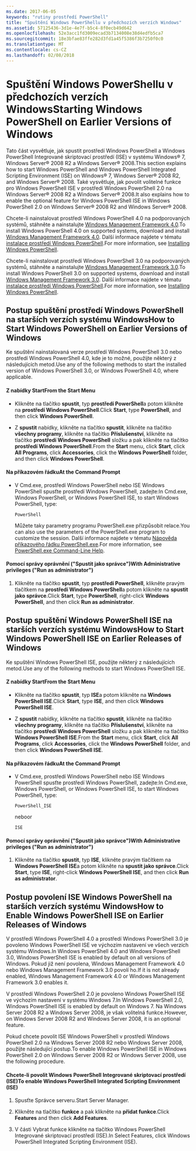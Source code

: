 ```yaml
---
ms.date: 2017-06-05
keywords: "rutiny prostředí PowerShell"
title: "Spuštění Windows PowerShellu v předchozích verzích Windows"
ms.assetid: 57125436-3d1e-4e7f-b5c4-8f0ecb49d642
ms.openlocfilehash: 52e3acc1fd3009ecad3b7134008e38d4edfb5ca7
ms.sourcegitcommit: 18e3bfae83ffe282d3fd1a45f5386f3b7250f0c0
ms.translationtype: MT
ms.contentlocale: cs-CZ
ms.lasthandoff: 02/08/2018
---
```

# <a name="starting-windows-powershell-on-earlier-versions-of-windows"></a><span data-ttu-id="883ca-103">Spuštění Windows PowerShellu v předchozích verzích Windows</span><span class="sxs-lookup"><span data-stu-id="883ca-103">Starting Windows PowerShell on Earlier Versions of Windows</span></span>
<span data-ttu-id="883ca-104">Tato část vysvětluje, jak spustit prostředí Windows PowerShell a Windows PowerShell Integrované skriptovací prostředí (ISE) v systému Windows® 7, Windows Server® 2008 R2 a Windows Server® 2008.</span><span class="sxs-lookup"><span data-stu-id="883ca-104">This section explains how to start Windows PowerShell and Windows PowerShell Integrated Scripting Environment (ISE) on Windows® 7, Windows Server® 2008 R2, and Windows Server® 2008.</span></span> <span data-ttu-id="883ca-105">Také vysvětluje, jak povolit volitelné funkce pro Windows PowerShell ISE v prostředí Windows PowerShell 2.0 na Windows Server® 2008 R2 a Windows Server® 2008.</span><span class="sxs-lookup"><span data-stu-id="883ca-105">It also explains how to enable the optional feature for Windows PowerShell ISE in Windows PowerShell 2.0 on Windows Server® 2008 R2 and Windows Server® 2008.</span></span>

<span data-ttu-id="883ca-106">Chcete-li nainstalovat prostředí Windows PowerShell 4.0 na podporovaných systémů, stáhněte a nainstalujte [Windows Management Framework 4.0](http://go.microsoft.com/fwlink/?LinkID=293881).</span><span class="sxs-lookup"><span data-stu-id="883ca-106">To install Windows PowerShell 4.0 on supported systems, download and install [Windows Management Framework 4.0](http://go.microsoft.com/fwlink/?LinkID=293881).</span></span> <span data-ttu-id="883ca-107">Další informace najdete v tématu [instalace prostředí Windows PowerShell](Installing-Windows-PowerShell.md).</span><span class="sxs-lookup"><span data-stu-id="883ca-107">For more information, see [Installing Windows PowerShell](Installing-Windows-PowerShell.md).</span></span>

<span data-ttu-id="883ca-108">Chcete-li nainstalovat prostředí Windows PowerShell 3.0 na podporovaných systémů, stáhněte a nainstalujte [Windows Management Framework 3.0](http://go.microsoft.com/fwlink/?LinkID=240290).</span><span class="sxs-lookup"><span data-stu-id="883ca-108">To install Windows PowerShell 3.0 on supported systems, download and install [Windows Management Framework 3.0](http://go.microsoft.com/fwlink/?LinkID=240290).</span></span> <span data-ttu-id="883ca-109">Další informace najdete v tématu [instalace prostředí Windows PowerShell](Installing-Windows-PowerShell.md).</span><span class="sxs-lookup"><span data-stu-id="883ca-109">For more information, see [Installing Windows PowerShell](Installing-Windows-PowerShell.md).</span></span>

## <a name="how-to-start-windows-powershell-on-earlier-versions-of-windows"></a><span data-ttu-id="883ca-110">Postup spuštění prostředí Windows PowerShell na starších verzích systému Windows</span><span class="sxs-lookup"><span data-stu-id="883ca-110">How to Start Windows PowerShell on Earlier Versions of Windows</span></span>
<span data-ttu-id="883ca-111">Ke spuštění nainstalovaná verze prostředí Windows PowerShell 3.0 nebo prostředí Windows PowerShell 4.0, kde je to možné, použijte některý z následujících metod.</span><span class="sxs-lookup"><span data-stu-id="883ca-111">Use any of the following methods to start the installed version of Windows PowerShell 3.0, or Windows PowerShell 4.0, where applicable.</span></span>

#### <a name="from-the-start-menu"></a><span data-ttu-id="883ca-112">Z nabídky Start</span><span class="sxs-lookup"><span data-stu-id="883ca-112">From the Start Menu</span></span>

- <span data-ttu-id="883ca-113">Klikněte na tlačítko **spustit**, typ **prostředí PowerShell**a potom klikněte na **prostředí Windows PowerShell**.</span><span class="sxs-lookup"><span data-stu-id="883ca-113">Click **Start**, type **PowerShell**, and then click **Windows PowerShell**.</span></span>

- <span data-ttu-id="883ca-114">Z **spustit** nabídky, klikněte na tlačítko **spustit**, klikněte na tlačítko **všechny programy**, klikněte na tlačítko **Příslušenství**, klikněte na tlačítko **prostředí Windows PowerShell**  složku a pak klikněte na tlačítko **prostředí Windows PowerShell**.</span><span class="sxs-lookup"><span data-stu-id="883ca-114">From the **Start** menu, click **Start**, click **All Programs**, click **Accessories**, click the **Windows PowerShell** folder, and then click **Windows PowerShell**.</span></span>

#### <a name="at-the-command-prompt"></a><span data-ttu-id="883ca-115">Na příkazovém řádku</span><span class="sxs-lookup"><span data-stu-id="883ca-115">At the Command Prompt</span></span>

- <span data-ttu-id="883ca-116">V Cmd.exe, prostředí Windows PowerShell nebo ISE Windows PowerShell spusťte prostředí Windows PowerShell, zadejte:</span><span class="sxs-lookup"><span data-stu-id="883ca-116">In Cmd.exe, Windows PowerShell, or Windows PowerShell ISE, to start Windows PowerShell, type:</span></span>

    ```
    PowerShell
    ```

    <span data-ttu-id="883ca-117">Můžete taky parametry programu PowerShell.exe přizpůsobit relace.</span><span class="sxs-lookup"><span data-stu-id="883ca-117">You can also use the parameters of the PowerShell.exe program to customize the session.</span></span> <span data-ttu-id="883ca-118">Další informace najdete v tématu [Nápověda příkazového řádku PowerShell.exe](../core-powershell/console/PowerShell.exe-Command-Line-Help.md).</span><span class="sxs-lookup"><span data-stu-id="883ca-118">For more information, see [PowerShell.exe Command-Line Help](../core-powershell/console/PowerShell.exe-Command-Line-Help.md).</span></span>

#### <a name="with-administrative-privileges-run-as-administrator"></a><span data-ttu-id="883ca-119">Pomocí správy oprávnění ("Spustit jako správce")</span><span class="sxs-lookup"><span data-stu-id="883ca-119">With Administrative privileges ("Run as administrator")</span></span>

1. <span data-ttu-id="883ca-120">Klikněte na tlačítko **spustit**, typ **prostředí PowerShell**, klikněte pravým tlačítkem na **prostředí Windows PowerShell**a potom klikněte na **spustit jako správce**.</span><span class="sxs-lookup"><span data-stu-id="883ca-120">Click **Start**, type **PowerShell**, right-click **Windows PowerShell**, and then click **Run as administrator**.</span></span>

## <a name="how-to-start-windows-powershell-ise-on-earlier-releases-of-windows"></a><span data-ttu-id="883ca-121">Postup spuštění Windows PowerShell ISE na starších verzích systému Windows</span><span class="sxs-lookup"><span data-stu-id="883ca-121">How to Start Windows PowerShell ISE on Earlier Releases of Windows</span></span>
<span data-ttu-id="883ca-122">Ke spuštění Windows PowerShell ISE, použijte některý z následujících metod.</span><span class="sxs-lookup"><span data-stu-id="883ca-122">Use any of the following methods to start Windows PowerShell ISE.</span></span>

#### <a name="from-the-start-menu"></a><span data-ttu-id="883ca-123">Z nabídky Start</span><span class="sxs-lookup"><span data-stu-id="883ca-123">From the Start Menu</span></span>

- <span data-ttu-id="883ca-124">Klikněte na tlačítko **spustit**, typ **ISE**a potom klikněte na **Windows PowerShell ISE**.</span><span class="sxs-lookup"><span data-stu-id="883ca-124">Click **Start**, type **ISE**, and then click **Windows PowerShell ISE**.</span></span>

- <span data-ttu-id="883ca-125">Z **spustit** nabídky, klikněte na tlačítko **spustit**, klikněte na tlačítko **všechny programy**, klikněte na tlačítko **Příslušenství**, klikněte na tlačítko **prostředí Windows PowerShell**  složku a pak klikněte na tlačítko **Windows PowerShell ISE**.</span><span class="sxs-lookup"><span data-stu-id="883ca-125">From the **Start** menu, click **Start**, click **All Programs**, click **Accessories**, click the **Windows PowerShell** folder, and then click **Windows PowerShell ISE**.</span></span>

#### <a name="at-the-command-prompt"></a><span data-ttu-id="883ca-126">Na příkazovém řádku</span><span class="sxs-lookup"><span data-stu-id="883ca-126">At the Command Prompt</span></span>

- <span data-ttu-id="883ca-127">V Cmd.exe, prostředí Windows PowerShell nebo ISE Windows PowerShell spusťte prostředí Windows PowerShell, zadejte:</span><span class="sxs-lookup"><span data-stu-id="883ca-127">In Cmd.exe, Windows PowerShell, or Windows PowerShell ISE, to start Windows PowerShell, type:</span></span>

    ```
    PowerShell_ISE
    ```

    <span data-ttu-id="883ca-128">nebo</span><span class="sxs-lookup"><span data-stu-id="883ca-128">or</span></span>

    ```
    ISE
    ```

#### <a name="with-administrative-privileges-run-as-administrator"></a><span data-ttu-id="883ca-129">Pomocí správy oprávnění ("Spustit jako správce")</span><span class="sxs-lookup"><span data-stu-id="883ca-129">With Administrative privileges ("Run as administrator")</span></span>

1. <span data-ttu-id="883ca-130">Klikněte na tlačítko **spustit**, typ **ISE**, klikněte pravým tlačítkem na **Windows PowerShell ISE**a potom klikněte na **spustit jako správce**.</span><span class="sxs-lookup"><span data-stu-id="883ca-130">Click **Start**, type **ISE**, right-click **Windows PowerShell ISE**, and then click **Run as administrator**.</span></span>

## <a name="how-to-enable-windows-powershell-ise-on-earlier-releases-of-windows"></a><span data-ttu-id="883ca-131">Postup povolení ISE Windows PowerShell na starších verzích systému Windows</span><span class="sxs-lookup"><span data-stu-id="883ca-131">How to Enable Windows PowerShell ISE on Earlier Releases of Windows</span></span>
<span data-ttu-id="883ca-132">V prostředí Windows PowerShell 4.0 a prostředí Windows PowerShell 3.0 je povoleno Windows PowerShell ISE ve výchozím nastavení ve všech verzích systému Windows.</span><span class="sxs-lookup"><span data-stu-id="883ca-132">In Windows PowerShell 4.0 and Windows PowerShell 3.0, Windows PowerShell ISE is enabled by default on all versions of Windows.</span></span> <span data-ttu-id="883ca-133">Pokud již není povolena, Windows Management Framework 4.0 nebo Windows Management Framework 3.0 povolí ho.</span><span class="sxs-lookup"><span data-stu-id="883ca-133">If it is not already enabled, Windows Management Framework 4.0 or Windows Management Framework 3.0 enables it.</span></span>

<span data-ttu-id="883ca-134">V prostředí Windows PowerShell 2.0 je povoleno Windows PowerShell ISE ve výchozím nastavení v systému Windows 7.</span><span class="sxs-lookup"><span data-stu-id="883ca-134">In Windows PowerShell 2.0, Windows PowerShell ISE is enabled by default on Windows 7.</span></span> <span data-ttu-id="883ca-135">Na Windows Server 2008 R2 a Windows Server 2008, je však volitelná funkce.</span><span class="sxs-lookup"><span data-stu-id="883ca-135">However, on Windows Server 2008 R2 and Windows Server 2008, it is an optional feature.</span></span>

<span data-ttu-id="883ca-136">Pokud chcete povolit ISE Windows PowerShell v prostředí Windows PowerShell 2.0 na Windows Server 2008 R2 nebo Windows Server 2008, použijte následující postup.</span><span class="sxs-lookup"><span data-stu-id="883ca-136">To enable Windows PowerShell ISE in Windows PowerShell 2.0 on Windows Server 2008 R2 or Windows Server 2008, use the following procedure.</span></span>

#### <a name="to-enable-windows-powershell-integrated-scripting-environment-ise"></a><span data-ttu-id="883ca-137">Chcete-li povolit Windows PowerShell Integrované skriptovací prostředí (ISE)</span><span class="sxs-lookup"><span data-stu-id="883ca-137">To enable Windows PowerShell Integrated Scripting Environment (ISE)</span></span>

1. <span data-ttu-id="883ca-138">Spusťte Správce serveru.</span><span class="sxs-lookup"><span data-stu-id="883ca-138">Start Server Manager.</span></span>

2. <span data-ttu-id="883ca-139">Klikněte na tlačítko **funkce** a pak klikněte na **přidat funkce**.</span><span class="sxs-lookup"><span data-stu-id="883ca-139">Click **Features** and then click **Add Features**.</span></span>

3. <span data-ttu-id="883ca-140">V části Vybrat funkce klikněte na tlačítko Windows PowerShell Integrované skriptovací prostředí (ISE).</span><span class="sxs-lookup"><span data-stu-id="883ca-140">In Select Features, click Windows PowerShell Integrated Scripting Environment (ISE).</span></span>


